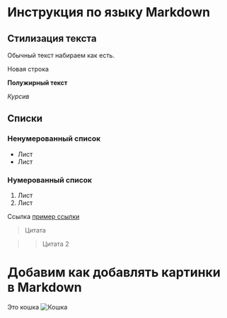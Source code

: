# Инструкция по языку Markdown

## Стилизация текста
Обычный текст набираем как есть.

Новая строка

**Полужирный текст**

*Курсив*

## Списки
### Ненумерованный список
* Лист
* Лист
### Нумерованный список
1. Лист
2. Лист

 Ссылка [пример ссылки](http.www.yandex.ru "Всплывающая подсказка")

 > Цитата

 >> Цитата 2
 
 # Добавим как добавлять картинки в Markdown
 Это кошка
 ![Кошка](cat.jpeg.jpeg)
